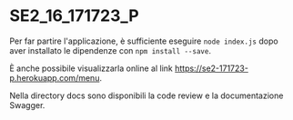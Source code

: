 # SE2_16_171723_P


Per far partire l'applicazione, è sufficiente eseguire `node index.js`
dopo aver installato le dipendenze con `npm install --save`.

È anche possibile visualizzarla online al link https://se2-171723-p.herokuapp.com/menu.

Nella directory docs sono disponibili la code review e la documentazione Swagger.